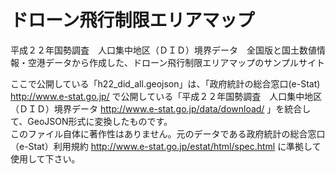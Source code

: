 # ドローン飛行制限エリアマップ

平成２２年国勢調査　人口集中地区（ＤＩＤ）境界データ　全国版と国土数値情報・空港データから作成した、ドローン飛行制限エリアマップのサンプルサイト

ここで公開している「h22_did_all.geojson」は、「政府統計の総合窓口(e-Stat) http://www.e-stat.go.jp/ で公開している「平成２２年国勢調査　人口集中地区（ＤＩＤ）境界データ http://www.e-stat.go.jp/data/download/ 」を統合して、GeoJSON形式に変換したものです。  
このファイル自体に著作性はありません。元のデータである政府統計の総合窓口（e-Stat）利用規約 http://www.e-stat.go.jp/estat/html/spec.html に準拠して使用して下さい。

